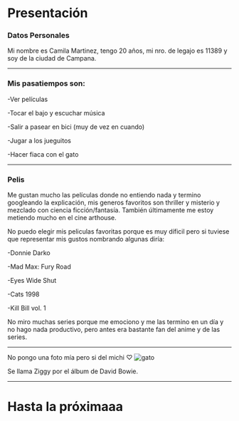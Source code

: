 # Presentación
### Datos Personales
Mi nombre es Camila Martinez, tengo 20 años, mi nro. de legajo es 11389 y soy de la ciudad de Campana. 

***
### Mis pasatiempos son:
-Ver películas

-Tocar el bajo y escuchar música

-Salir a pasear en bici (muy de vez en cuando)

-Jugar a los jueguitos

-Hacer fiaca con el gato
***
### Pelis
Me gustan mucho las películas donde no entiendo nada y termino googleando la explicación, mis generos favoritos son thriller y misterio y mezclado con ciencia ficción/fantasía. También últimamente me estoy metiendo mucho en el cine arthouse.

No puedo elegir mis peliculas favoritas porque es muy díficil pero si tuviese que representar mis gustos nombrando algunas diría:

   -Donnie Darko 

   -Mad Max: Fury Road

   -Eyes Wide Shut

   -Cats 1998 

   -Kill Bill vol. 1 

No miro muchas series porque me emociono y me las termino en un día y no hago nada productivo, pero antes era bastante fan del anime y de las series.
***

No pongo una foto mía pero si del michi ♡
![gato](https://i.imgur.com/DcTHV82.jpeg)

Se llama Ziggy por el álbum de David Bowie.
***

# Hasta la próximaaa

